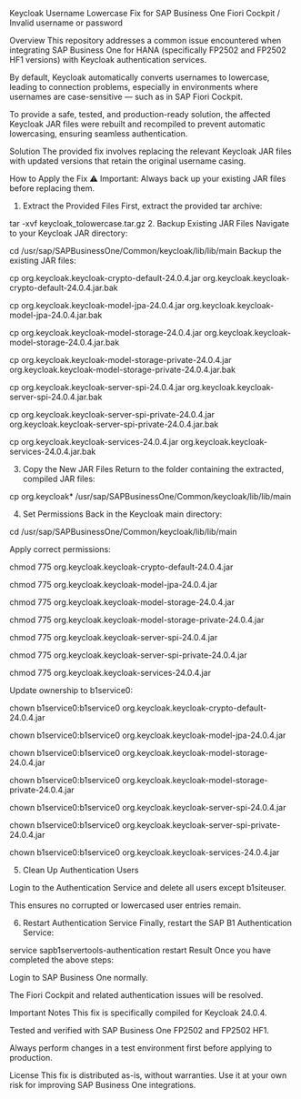 Keycloak Username Lowercase Fix for SAP Business One Fiori Cockpit / Invalid username or password


Overview
This repository addresses a common issue encountered when integrating SAP Business One for HANA (specifically FP2502 and FP2502 HF1 versions) with Keycloak authentication services.

By default, Keycloak automatically converts usernames to lowercase, leading to connection problems, especially in environments where usernames are case-sensitive — such as in SAP Fiori Cockpit.

To provide a safe, tested, and production-ready solution, the affected Keycloak JAR files were rebuilt and recompiled to prevent automatic lowercasing, ensuring seamless authentication.

Solution
The provided fix involves replacing the relevant Keycloak JAR files with updated versions that retain the original username casing.

How to Apply the Fix
⚠️ Important: Always back up your existing JAR files before replacing them.

1. Extract the Provided Files
First, extract the provided tar archive:




tar -xvf keycloak_tolowercase.tar.gz
2. Backup Existing JAR Files
Navigate to your Keycloak JAR directory:




cd /usr/sap/SAPBusinessOne/Common/keycloak/lib/lib/main
Backup the existing JAR files:




cp org.keycloak.keycloak-crypto-default-24.0.4.jar org.keycloak.keycloak-crypto-default-24.0.4.jar.bak

cp org.keycloak.keycloak-model-jpa-24.0.4.jar org.keycloak.keycloak-model-jpa-24.0.4.jar.bak

cp org.keycloak.keycloak-model-storage-24.0.4.jar org.keycloak.keycloak-model-storage-24.0.4.jar.bak

cp org.keycloak.keycloak-model-storage-private-24.0.4.jar org.keycloak.keycloak-model-storage-private-24.0.4.jar.bak

cp org.keycloak.keycloak-server-spi-24.0.4.jar org.keycloak.keycloak-server-spi-24.0.4.jar.bak

cp org.keycloak.keycloak-server-spi-private-24.0.4.jar org.keycloak.keycloak-server-spi-private-24.0.4.jar.bak

cp org.keycloak.keycloak-services-24.0.4.jar org.keycloak.keycloak-services-24.0.4.jar.bak


3. Copy the New JAR Files
Return to the folder containing the extracted, compiled JAR files:




cp org.keycloak* /usr/sap/SAPBusinessOne/Common/keycloak/lib/lib/main

4. Set Permissions
Back in the Keycloak main directory:


cd /usr/sap/SAPBusinessOne/Common/keycloak/lib/lib/main

Apply correct permissions:

chmod 775 org.keycloak.keycloak-crypto-default-24.0.4.jar

chmod 775 org.keycloak.keycloak-model-jpa-24.0.4.jar

chmod 775 org.keycloak.keycloak-model-storage-24.0.4.jar

chmod 775 org.keycloak.keycloak-model-storage-private-24.0.4.jar

chmod 775 org.keycloak.keycloak-server-spi-24.0.4.jar

chmod 775 org.keycloak.keycloak-server-spi-private-24.0.4.jar

chmod 775 org.keycloak.keycloak-services-24.0.4.jar


Update ownership to b1service0:

chown b1service0:b1service0 org.keycloak.keycloak-crypto-default-24.0.4.jar

chown b1service0:b1service0 org.keycloak.keycloak-model-jpa-24.0.4.jar

chown b1service0:b1service0 org.keycloak.keycloak-model-storage-24.0.4.jar

chown b1service0:b1service0 org.keycloak.keycloak-model-storage-private-24.0.4.jar

chown b1service0:b1service0 org.keycloak.keycloak-server-spi-24.0.4.jar

chown b1service0:b1service0 org.keycloak.keycloak-server-spi-private-24.0.4.jar

chown b1service0:b1service0 org.keycloak.keycloak-services-24.0.4.jar

5. Clean Up Authentication Users
   
Login to the Authentication Service and delete all users except b1siteuser.

This ensures no corrupted or lowercased user entries remain.

6. Restart Authentication Service
Finally, restart the SAP B1 Authentication Service:




service sapb1servertools-authentication restart
Result
Once you have completed the above steps:

Login to SAP Business One normally.

The Fiori Cockpit and related authentication issues will be resolved.

Important Notes
This fix is specifically compiled for Keycloak 24.0.4.

Tested and verified with SAP Business One FP2502 and FP2502 HF1.

Always perform changes in a test environment first before applying to production.

License
This fix is distributed as-is, without warranties. Use it at your own risk for improving SAP Business One integrations.

